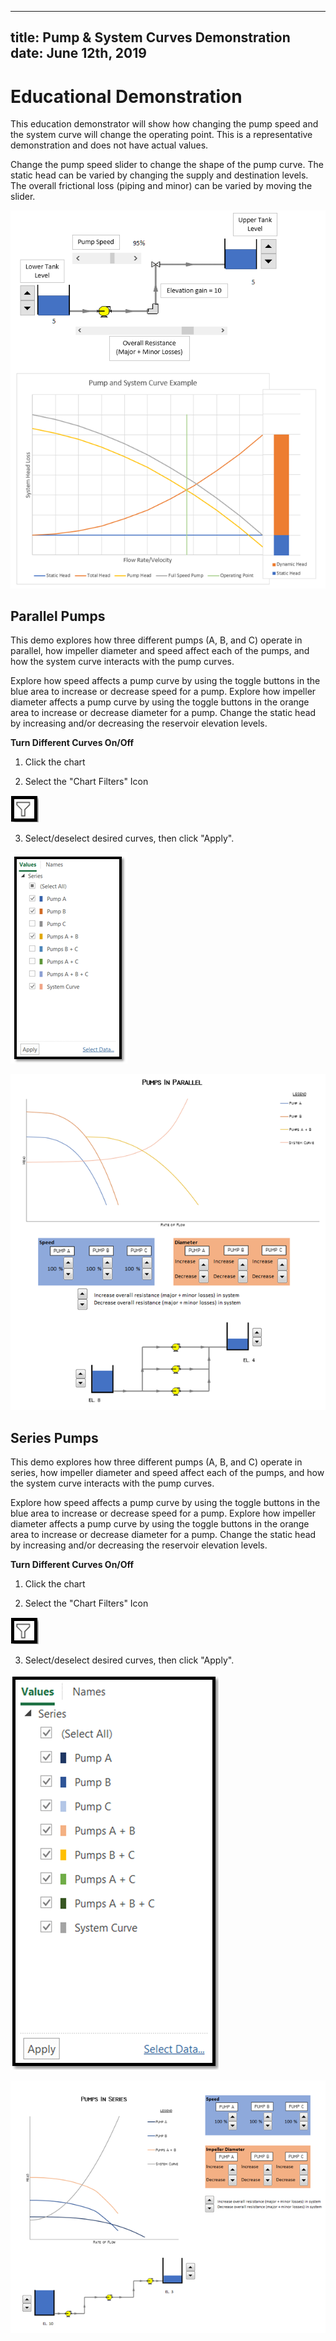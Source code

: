-----
title: Pump & System Curves Demonstration
date:  June 12th, 2019
-----

# Educational Demonstration

This education demonstrator will show how changing the pump speed and the system curve will change the operating point. This is a representative demonstration and does not have actual values.

Change the pump speed slider to change the shape of the pump curve. The static head can be varied by changing the supply and destination levels. The overall frictional loss 
(piping and minor) can be varied by moving the slider. 

![](./p-s-demo-1.png "")

## Parallel Pumps

This demo explores how three different pumps (A, B, and C) operate in parallel, how impeller diameter and speed affect each of the pumps, and how the system curve interacts with the pump curves.

Explore how speed affects a pump curve by using the toggle buttons in the blue area to increase or decrease speed for a pump. Explore how impeller diameter affects a pump curve by using the 
toggle buttons in the orange area to increase or decrease diameter for a pump.  Change the static head by increasing and/or decreasing the reservoir elevation levels.

**Turn Different Curves On/Off**

1)	Click the chart

2)	Select the "Chart Filters" Icon 

![Chart Filters](chart-filters.png "Chart Filters")

3) Select/deselect desired curves, then click "Apply".

![Select/Deselect 2](select-deselect-2.png "Select/Deselect 2")

![Parallel 2](parallel-2.png "Parallel")

## Series Pumps

This demo explores how three different pumps (A, B, and C) operate in series, how impeller diameter and speed affect each of the pumps, and how the system curve
interacts with the pump curves.

Explore how speed affects a pump curve by using the toggle buttons in the blue area to increase or decrease speed for a pump. Explore how impeller diameter affects 
a pump curve by using the toggle buttons in the orange area to increase or decrease diameter for a pump.  Change the static head by increasing and/or decreasing the 
reservoir elevation levels.

**Turn Different Curves On/Off**

1)	Click the chart

2)	Select the "Chart Filters" Icon 

![Chart Filters](chart-filters.png "Chart Filters")

3) Select/deselect desired curves, then click "Apply".

![](select-deselect.png "")

![](series-2.png "")
